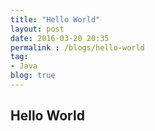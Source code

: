 ```yaml
---
title: "Hello World"
layout: post
date: 2016-03-20 20:35
permalink : /blogs/hello-world
tag:
- Java
blog: true
---
```


## Hello World

